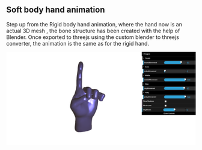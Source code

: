 ## Soft body hand animation

Step up from the Rigid body hand animation, where the hand now is an actual 3D mesh , the bone structure has been created with the help of Blender. Once exported to threejs using the custom blender to threejs converter, the animation is the same as for the rigid hand.

![](https://github.com/danielbairamian/Threejs-Animations/blob/master/GifsAndSS/Pngs/Soft.png)
